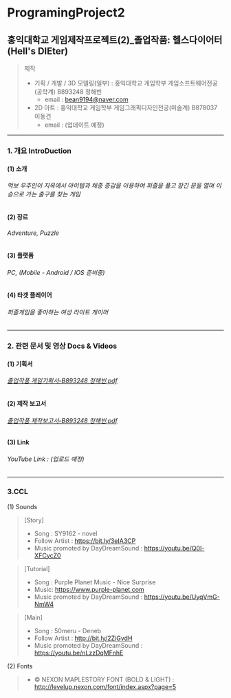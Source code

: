 # ProgramingProject2
## 홍익대학교 게임제작프로젝트(2)_졸업작품: 헬스다이어터(Hell's DIEter)
> 제작
> * 기획 / 개발 / 3D 모델링(일부) : 홍익대학교 게임학부 게임소프트웨어전공(공학계) B893248 정해빈
>   - email : bean9194@naver.com
> * 2D 아트 : 홍익대학교 게임학부 게임그래픽디자인전공(미술계) B878037 이동건
>   - email : (업데이트 예정)

------------

### 1. 개요 IntroDuction
#### (1) 소개
###### 먹보 우주인이 지옥에서 아이템과 체중 증감을 이용하여 퍼즐을 풀고 잠긴 문을 열며 이승으로 가는 출구를 찾는 게임
#### (2) 장르
###### Adventure, Puzzle
#### (3) 플랫폼
###### PC, (Mobile - Android / IOS 준비중)
#### (4) 타겟 플레이어
###### 퍼즐게임을 좋아하는 여성 라이트 게이머

------------

### 2. 관련 문서 및 영상 Docs & Videos
#### (1) 기획서
###### [졸업작품 게임기획서-B893248 정해빈.pdf](https://github.com/Haebny/Hongik-PP2-HellsDIEter/files/7371135/-B893248.pdf)
#### (2) 제작 보고서
###### [졸업작품 제작보고서-B893248 정해빈.pdf](https://github.com/Haebny/Hongik-PP2-HellsDIEter/files/7371141/-B893248.pdf)
#### (3) Link
###### YouTube Link : (업로드 예정)

------------

### 3.CCL
(1) Sounds  
> [Story]
> * Song : SY9162 - novel
> * Follow Artist : https://bit.ly/3eIA3CP
> * Music promoted by DayDreamSound : https://youtu.be/Q0I-XFCycZ0

> [Tutorial]
> * Song : Purple Planet Music - Nice Surprise
> * Music: https://www.purple-planet.com
> * Music promoted by DayDreamSound : https://youtu.be/UyqVmG-NmW4

> [Main]
> * Song : 50meru - Deneb
> * Follow Artist : http://bit.ly/2ZiGvdH
> * Music promoted by DayDreamSound : https://youtu.be/nLzzDqMFnhE

(2) Fonts
> * © NEXON MAPLESTORY FONT (BOLD & LIGHT) : http://levelup.nexon.com/font/index.aspx?page=5 
